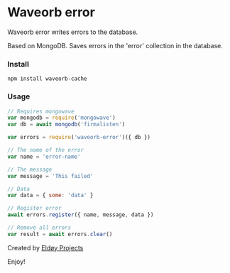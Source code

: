 # Waveorb error

Waveorb error writes errors to the database. 

Based on MongoDB. Saves errors in the 'error' collection in the database.

### Install

```
npm install waveorb-cache
```

### Usage

```js
// Requires mongowave
var mongodb = require('mongowave')                  
var db = await mongodb('firmalisten')

var errors = require('waveorb-error')({ db })

// The name of the error
var name = 'error-name'

// The message
var message = 'This failed'

// Data
var data = { some: 'data' }

// Register error
await errors.register({ name, message, data })

// Remove all errors
var result = await errors.clear()
```

Created by [Eldøy Projects](https://eldoy.com)

Enjoy!
